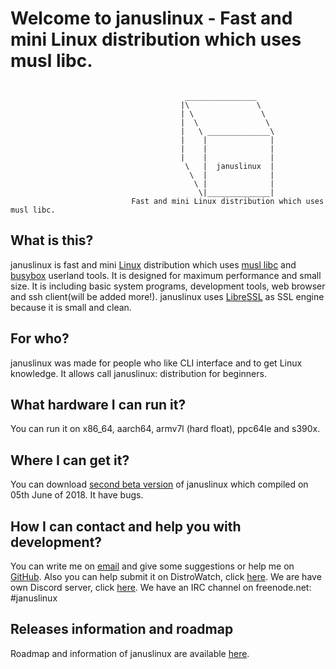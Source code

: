 # Welcome to januslinux - Fast and mini Linux distribution which uses musl libc.
```

                                       ________________
                                      |\               \
                                      | \               \
                                      |  \               \
                                      |   \ ______________\
                                      |    |              |
                                      |    |              |
                                      |    |              |
                                       \   |  januslinux  |
                                        \  |              |
                                         \ |              |
                                          \|______________|
                           Fast and mini Linux distribution which uses musl libc.
```

## What is this?

januslinux is fast and mini [Linux](https://www.kernel.org/) distribution which uses [musl libc](http://www.musl-libc.org/) and [busybox](https://www.busybox.net/) userland tools. It is designed for maximum performance and small size. It is including basic system programs, development tools, web browser and ssh client(will be added more!). januslinux uses [LibreSSL](https://www.libressl.org/) as SSL engine because it is small and clean.

## For who?

januslinux was made for people who like CLI interface and to get Linux knowledge. It allows call januslinux: distribution for beginners.

## What hardware I can run it?

You can run it on x86_64, aarch64, armv7l (hard float), ppc64le and s390x.

## Where I can get it?

You can download [second beta version](https://github.com/JanusLinux/janus/releases/download/1.0-beta2/januslinux.iso) of januslinux which compiled on 05th June of 2018. It have bugs.

## How I can contact and help you with development?

You can write me on [email](mailto:nagakamira@gmail.com) and give some suggestions or help me on [GitHub](https://github.com/JanusLinux/janus). Also you can help submit it on DistroWatch, click [here](http://distrowatch.org/dwres.php?waitingdistro=444&resource=links#new). We are have own Discord server, click [here](https://discord.gg/a329dDz). We have an IRC channel on freenode.net: #januslinux

## Releases information and roadmap

Roadmap and information of januslinux are available [here](https://januslinux.github.io/releases/).
